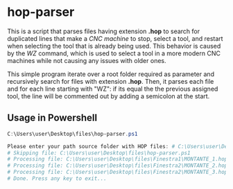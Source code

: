 # hop-parser

This is a script that parses files having extension <b>.hop</b> to search for duplicated lines that make a <i>CNC machine</i> to stop, select a tool, and restart when selecting the tool that is already being used. This behavior is caused by the <i>WZ</i> command, which is used to select a tool in a more modern CNC machines while not causing any issues with older ones.

This simple program iterate over a root folder required as parameter and recursively search for files with extension <b>.hop</b>. Then, it parses each file and for each line starting with "WZ": if its equal the the previous assigned tool, the line will be commented out by adding a semicolon at the start.

## Usage in Powershell

```powershell
C:\Users\user\Desktop\files\hop-parser.ps1

Please enter your path source folder with HOP files: # C:\Users\user\Desktop\files
# Skipping file: C:\Users\user\Desktop\files\hop-parser.ps1
# Processing file: C:\Users\user\Desktop\files\Finestra1\MONTANTE_1.hop
# Processing file: C:\Users\user\Desktop\files\Finestra2\MONTANTE_2.hop
# Processing file: C:\Users\user\Desktop\files\Finestra2\MONTANTE_3.hop
# Done. Press any key to exit...
```

